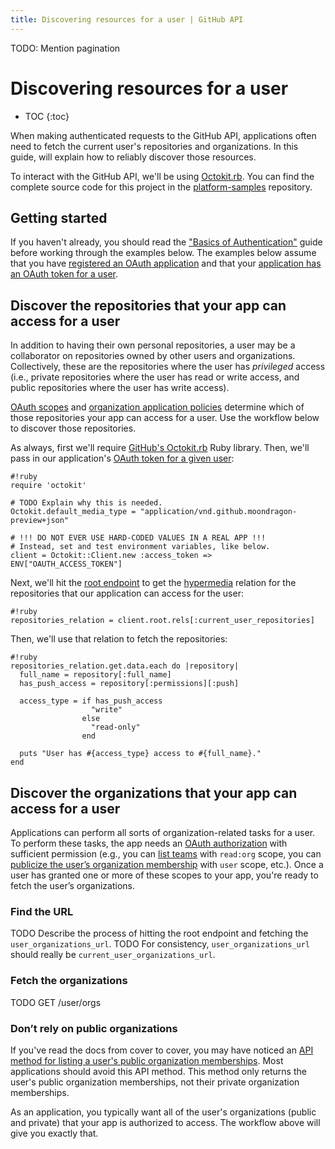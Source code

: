 ```yaml
---
title: Discovering resources for a user | GitHub API
---
```


TODO: Mention pagination

# Discovering resources for a user

* TOC
{:toc}

When making authenticated requests to the GitHub API, applications often need to fetch the current user's repositories and organizations. In this guide, will explain how to reliably discover those resources.

To interact with the GitHub API, we'll be using [Octokit.rb][octokit.rb]. You can find the complete source code for this project in the [platform-samples][platform samples] repository.

## Getting started

If you haven't already, you should read the ["Basics of Authentication"][basics-of-authentication] guide before working through the examples below. The examples below assume that you have [registered an OAuth application][register-oauth-app] and that your [application has an OAuth token for a user][make-authenticated-request-for-user].

## Discover the repositories that your app can access for a user

In addition to having their own personal repositories, a user may be a collaborator on repositories owned by other users and organizations. Collectively, these are the repositories where the user has *privileged* access (i.e., private repositories where the user has read or write access, and public repositories where the user has write access).

[OAuth scopes](/v3/oauth/#scopes) and [organization application policies](#todo) determine which of those repositories your app can access for a user. Use the workflow below to discover those repositories.

As always, first we'll require [GitHub's Octokit.rb][octokit.rb] Ruby library. Then, we'll pass in our application's [OAuth token for a given user][make-authenticated-request-for-user]:

    #!ruby
    require 'octokit'

    # TODO Explain why this is needed.
    Octokit.default_media_type = "application/vnd.github.moondragon-preview+json"

    # !!! DO NOT EVER USE HARD-CODED VALUES IN A REAL APP !!!
    # Instead, set and test environment variables, like below.
    client = Octokit::Client.new :access_token => ENV["OAUTH_ACCESS_TOKEN"]

Next, we'll hit the [root endpoint][root endpoint] to get the [hypermedia][hypermedia] relation for the repositories that our application can access for the user:

    #!ruby
    repositories_relation = client.root.rels[:current_user_repositories]

Then, we'll use that relation to fetch the repositories:

    #!ruby
    repositories_relation.get.data.each do |repository|
      full_name = repository[:full_name]
      has_push_access = repository[:permissions][:push]

      access_type = if has_push_access
                      "write"
                    else
                      "read-only"
                    end

      puts "User has #{access_type} access to #{full_name}."
    end

## Discover the organizations that your app can access for a user

Applications can perform all sorts of organization-related tasks for a user. To perform these tasks, the app needs an [OAuth authorization](/v3/oauth/#scopes) with sufficient permission (e.g., you can [list teams](/v3/orgs/teams/#list-teams) with `read:org` scope, you can [publicize the user’s organization membership](/v3/orgs/members/#publicize-a-users-membership) with `user` scope, etc.). Once a user has granted one or more of these scopes to your app, you're ready to fetch the user’s organizations.

### Find the URL

TODO Describe the process of hitting the root endpoint and fetching the `user_organizations_url`.
TODO For consistency, `user_organizations_url` should really be `current_user_organizations_url`.

### Fetch the organizations

TODO GET /user/orgs

### Don’t rely on public organizations

If you've read the docs from cover to cover, you may have noticed an [API method for listing a user's public organization memberships](/v3/orgs/#list-user-organizations). Most applications should avoid this API method. This method only returns the user's public organization memberships, not their private organization memberships.

As an application, you typically want all of the user's organizations (public and private) that your app is authorized to access. The workflow above will give you exactly that.

[basics-of-authentication]: /guides/basics-of-authentication/
[hypermedia]: /v3/#hypermedia
[make-authenticated-request-for-user]: /guides/basics-of-authentication/#making-authenticated-requests
[octokit.rb]: https://github.com/octokit/octokit.rb
[platform samples]: https://github.com/github/platform-samples/tree/master/api/ruby/discovering-resources-for-a-user
[register-oauth-app]: /guides/basics-of-authentication/#registering-your-app
[root endpoint]: /v3/#root-endpoint
